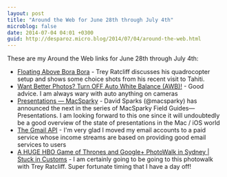 ```yaml
---
layout: post
title: "Around the Web for June 28th through July 4th"
microblog: false
date: 2014-07-04 04:01 +0300
guid: http://desparoz.micro.blog/2014/07/04/around-the-web.html
---
```

<p>These are my Around the Web links for June 28th through July 4th:</p>
<ul>
<li><a href="http://www.stuckincustoms.com/2014/07/03/floating-above-bora-bora/">Floating Above Bora Bora</a> - Trey Ratcliff discusses his quadrocopter setup and shows some choice shots from his recent visit to Tahiti.</li>
<li><a href="http://photofocus.com/2014/07/03/want-better-photos-turn-off-auto-white-balance-awb/">Want Better Photos? Turn OFF Auto White Balance (AWB)!</a> - Good advice. I am always wary with auto anything on cameras</li>
<li><a href="http://macsparky.com/presentations">Presentations &mdash; MacSparky</a> - David Sparks (@macsparky) has announced the next in the series of MacSparky Field Guides&mdash;Presentations. I am looking forward to this one since it will undoubtedly be a good overview of the state of presentations in the Mac / iOS world</li>
<li><a href="http://m.us.wsj.com/article_email/google-opens-gmail-making-it-more-of-a-platform-for-developers-1403719202-lMyQjAxMTA0MDIwNTEyNDUyWj?mobile=y">The Gmail API</a> - I&#039;m very glad I moved my email accounts to a paid service whose income streams are based on providing good email services to users</li>
<li><a href="http://www.stuckincustoms.com/2014/06/28/a-huge-hbo-game-of-thrones-and-google-photowalk-in-sydney/">A HUGE HBO Game of Thrones and Google+ PhotoWalk in Sydney | Stuck in Customs</a> - I am certainly going to be going to this photowalk with Trey Ratcliff. Super fortunate timing that I have a day off!</li>

</ul>
